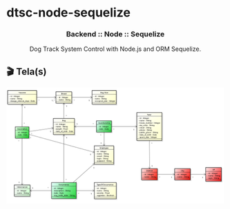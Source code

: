 # dtsc-node-sequelize

<h3 align="center">
  Backend :: Node :: Sequelize
</h3>

<p align="center">Dog Track System Control with Node.js and ORM Sequelize.</p>




## :clapper: Tela(s) <a name="-telas"></a>

<img src="https://github.com/JeffersonAbreu/dtsc-node-sequelize/blob/main/docs/ClassDiagram/DTSC-ClassDiagram.png" width="700">